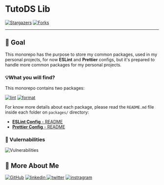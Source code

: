 # TutoDS Lib

[![Stargazers][stars-shield]][stars-url] [![Forks][forks-shield]][forks-url]

---

## 📄 Goal

This monorepo has the purpose to store my common packages, used in my personal projects, for now **ESLint** and **Prettier** configs, but it's prepared to handle more
common packages for my personal projects.

### 💡️What you will find?

This monorepo contains two packages:

[![lint][lint]][lint-package]
[![format][format]][prettier-package]

For know more details about each package, please read the `README.md` file inside each folder on `packages/` directory:

- [**ESLint Config** - README](./packages/eslint-config/README.md)
- [**Prettier Config** - README](./packages/prettier-config/README.md)

### 🐛 Vulernabilities

![Vulnerabilities](https://snyk.io/test/github/tutods/lib/badge.svg)

## 🔗 More About Me

[![GitHub](https://img.shields.io/badge/github-000000?style=for-the-badge&logo=github&logoColor=white)](https://github.com/tutods) [
![linkedin](https://img.shields.io/badge/linkedin-000000?style=for-the-badge&logo=linkedin&logoColor=white)
](https://linkedin.com/in/daniel-sousa-tutods)
[![twitter](https://img.shields.io/badge/twitter-000000?style=for-the-badge&logo=twitter&logoColor=white)](https://twitter.com/dsousa_12)
[![instragram](https://img.shields.io/badge/instragram-000000?style=for-the-badge&logo=instagram&logoColor=white)](https://instagram.com/dsousa_12)

<!-- Links -->

[lint]: https://img.shields.io/badge/eslint%20config-000000?style=for-the-badge&logo=npm&logoColor=white
[format]: https://img.shields.io/badge/prettier%20config-000000?style=for-the-badge&logo=npm&logoColor=white
[lint-package]: https://npmjs.com/@tutods/eslint-config
[prettier-package]: https://npmjs.com/@tutods/prettier-config
[forks-shield]: https://img.shields.io/github/forks/tutods/lib?style=for-the-badge
[forks-url]: https://github.com/tutods/lib/network/members
[stars-shield]: https://img.shields.io/github/stars/tutods/lib?style=for-the-badge
[stars-url]: https://github.com/tutods/lib/stargazers
